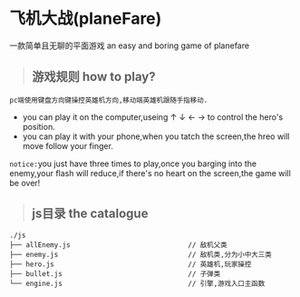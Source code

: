 # 飞机大战(planeFare) 
一款简单且无聊的平面游戏 an easy and boring game of planefare

> ## 游戏规则 how to play?
`pc端使用键盘方向键操控英雄机方向,移动端英雄机跟随手指移动.`
* you can play it on the computer,useing ↑ ↓ ← → to control the hero's position.
* you can play it with your phone,when you tatch the screen,the hreo will move follow your finger.

`notice:`you just have three times to play,once you barging into the enemy,your flash will reduce,if there's no heart on the screen,the game will be over!

> ## js目录 the catalogue
```
./js
├── allEnemy.js                             // 敌机父类                      
├── enemy.js                                // 敌机类,分为小中大三类 
├── hero.js                                 // 英雄机,玩家操控 
├── bullet.js                               // 子弹类 
└── engine.js                               // 引擎,游戏入口主函数

```
